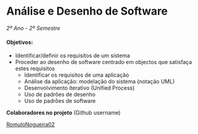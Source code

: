 # Análise e Desenho de Software
*2º Ano - 2º Semestre*

#### Objetivos: 

- Identificar/definir os requisitos de um sistema
- Proceder ao desenho de software centrado em objectos que satisfaça estes requisitos
    - Identificar os requisitos de uma aplicação
    - Análise da aplicação: modelação do sistema (notação UML)
    - Desenvolvimento iterativo (Unified Process)
    - Uso de padrões de desenho
    - Uso de padrões de software

**Colaboradores no projeto** (Github username)

<a href="https://github.com/RomuloNogueira02">RomuloNogueira02</a>
